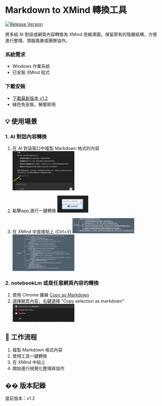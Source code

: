 # Markdown to XMind 轉換工具

[![Release Version](https://img.shields.io/github/v/release/j2023k/md_to_xmind)](https://github.com/j2023k/md_to_xmind/releases)
 
將多組 AI 對話或網頁內容轉換為 XMind 思維導圖，保留原有的階層結構，方便進行整理、頭腦風暴或團隊協作。
 

### 系統需求
- Windows 作業系統
- 已安裝 XMind 程式

### 下載安裝
- [下載最新版本 v1.2](https://github.com/j2023k/md_to_xmind/releases/download/v1.2/markdown_to_xmind_v1.2.zip)
- 綠色免安裝，解壓即用

## 💡 使用場景

### 1. AI 對話內容轉換
1. 在 AI 對話窗口中複製 Markdown 格式的內容
   <img src="pic/copy_md_from_chatgpt.png" width="200"/>

2. 點擊app,進行一鍵轉換
   <img src="pic/app_image.png" width="100"/>

3. 在 XMind 中直接貼上 (Ctrl+V)
   <img src="pic/data_in_xmind.png" width="200"/>
   <img src="pic/data_in_xmind__all.png" width="200"/>

### 2. notebookLm 或是任意網頁內容的轉換
1. 使用 Chrome 擴展 [Copy as Markdown](https://chromewebstore.google.com/detail/copy-as-markdown/fkeaekngjflipcockcnpobkpbbfbhmdn)
2. 選擇網頁內容，右鍵選擇 "Copy selection as markdown"
   <img src="pic/copy_as_markdown.png" width="200"/>
    

## 🔄 工作流程
1. 複製 Markdown 格式內容
2. 使用工具一鍵轉換
3. 在 XMind 中貼上
4. 開始進行視覺化整理與協作

## �� 版本記錄
當前版本：v1.2

 